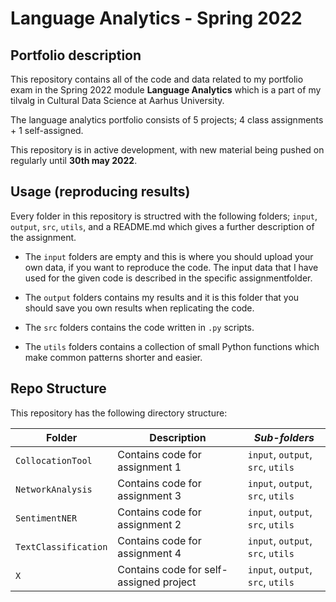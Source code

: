 # Language Analytics - Spring 2022 

## Portfolio description
This repository contains all of the code and data related to my portfolio exam in the Spring 2022 module **Language Analytics** which is a part of my tilvalg in Cultural Data Science at Aarhus University.  

The language analytics portfolio consists of 5 projects; 4 class assignments + 1 self-assigned.

This repository is in active development, with new material being pushed on regularly until **30th may 2022**.  


## Usage (reproducing results)
Every folder in this repository is structred with the following folders; ```input```, ```output```, ```src```, ```utils```, and a README.md which gives a further description of the assignment.  

- The ```input``` folders are empty and this is where you should upload your own data, if you want to reproduce the code. The input data that I have used for the given code is described in the specific assignmentfolder.

- The ```output``` folders contains my results and it is this folder that you should save you own results when replicating the code. 

- The ```src``` folders contains the code written in ```.py``` scripts. 

- The ```utils``` folders contains a collection of small Python functions which make common patterns shorter and easier.


## Repo Structure  
This repository has the following directory structure:  


| **Folder** | **Description** | *Sub-folders* |
| ----------- | ----------- | ----------- | 
| ```CollocationTool``` | Contains code for assignment 1 | ```input```, ```output```, ```src```, ```utils``` |
| ```NetworkAnalysis``` | Contains code for assignment 3 | ```input```, ```output```, ```src```, ```utils``` |
| ```SentimentNER``` | Contains code for assignment 2 | ```input```, ```output```, ```src```, ```utils``` |
| ```TextClassification``` | Contains code for assignment 4 | ```input```, ```output```, ```src```, ```utils``` |
| ``` X ``` | Contains code for self-assigned project | ```input```, ```output```, ```src```, ```utils``` |
